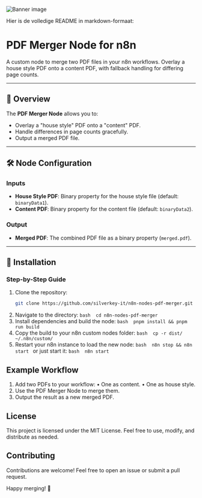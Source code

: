 ![Banner image](https://user-images.githubusercontent.com/10284570/173569848-c624317f-42b1-45a6-ab09-f0ea3c247648.png)

Hier is de volledige README in markdown-formaat:

# PDF Merger Node for n8n

A custom node to merge two PDF files in your n8n workflows. Overlay a house style PDF onto a content PDF, with fallback handling for differing page counts.

---

## 📖 Overview

The **PDF Merger Node** allows you to:
- Overlay a "house style" PDF onto a "content" PDF.
- Handle differences in page counts gracefully.
- Output a merged PDF file.

---

## 🛠️ Node Configuration

### Inputs
- **House Style PDF**: Binary property for the house style file (default: `binaryData1`).
- **Content PDF**: Binary property for the content file (default: `binaryData2`).

### Output
- **Merged PDF**: The combined PDF file as a binary property (`merged.pdf`).

---

## 🚀 Installation

### Step-by-Step Guide

1. Clone the repository:
	 ```bash 
	git clone https://github.com/silverkey-it/n8n-nodes-pdf-merger.git
	 ```
2.	Navigate to the directory:
		```bash 
		cd n8n-nodes-pdf-merger
		```
3.	Install dependencies and build the node:
		```bash 
		pnpm install && pnpm run build
		```
4.	Copy the build to your n8n custom nodes folder:
		```bash 
		cp -r dist/ ~/.n8n/custom/
		```
5.	Restart your n8n instance to load the new node:
		```bash 
		n8n stop && n8n start
		```
		or just start it:
		```bash 
		n8n start
		```
## Example Workflow
1.	Add two PDFs to your workflow:
•	One as content.
•	One as house style.
2.	Use the PDF Merger Node to merge them.
3.	Output the result as a new merged PDF.

## License

This project is licensed under the MIT License. Feel free to use, modify, and distribute as needed.

## Contributing

Contributions are welcome! Feel free to open an issue or submit a pull request.

Happy merging! 🎉
